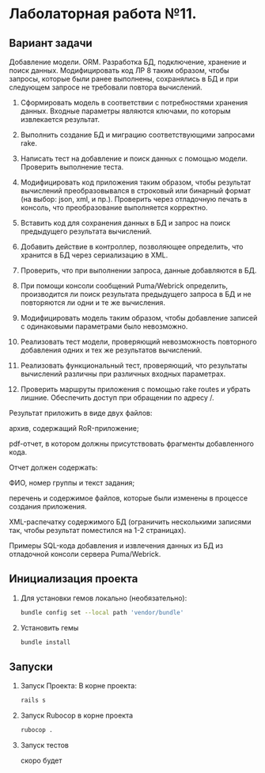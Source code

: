 # Лаболаторная работа №11.

## Вариант задачи
Добавление модели. ORM. Разработка БД, подключение, хранение и поиск данных.
Модифицировать код ЛР 8 таким образом, чтобы запросы, которые были ранее выполнены, сохранялись в БД и при следующем запросе не требовали повтора вычислений.

1. Сформировать модель в соответствии с потребностями хранения данных. Входные параметры являются ключами, по которым извлекается результат.

2. Выполнить создание БД и миграцию соответствующими запросами rake.

3. Написать тест на добавление и поиск данных с помощью модели. Проверить выполнение теста.

4. Модифицировать код приложения таким образом, чтобы результат вычислений преобразовывался в строковый или бинарный формат (на выбор: json, xml, и пр.). Проверить через отладочную печать в консоль, что преобразование выполняется корректно.

5. Вставить код для сохранения данных в БД и запрос на поиск предыдущего результата вычислений.

6. Добавить действие в контроллер, позволяющее определить, что хранится в БД через сериализацию в XML.

7. Проверить, что при выполнении запроса, данные добавляются в БД.

8. При помощи консоли сообщений Puma/Webrick определить, производится ли поиск результата предыдущего запроса в БД и не повторяются ли одни и те же вычисления.

9. Модифицировать модель таким образом, чтобы добавление записей с одинаковыми параметрами было невозможно.

10. Реализовать тест модели, проверяющий невозможность повторного добавления одних и тех же результатов вычислений.

11. Реализовать функциональный тест, проверяющий, что результаты вычислений различны при различных входных параметрах.

12. Проверить маршруты приложения с помощью rake routes и убрать лишние. Обеспечить доступ при обращении по адресу /.

Результат приложить в виде двух файлов:

архив, содержащий RoR-приложение;

pdf-отчет, в котором должны присутствовать фрагменты добавленного кода.

Отчет должен содержать:

ФИО, номер группы и текст задания;

перечень и содержимое файлов, которые были изменены в процессе создания приложения.

XML-распечатку содержимого БД (ограничить несколькими записями так, чтобы результат поместился на 1-2 страницах).

Примеры SQL-кода добавления и извлечения данных из БД из отладочной консоли сервера Puma/Webrick.

## Инициализация проекта
1. Для установки гемов локально (необязательно):

    ```bash
    bundle config set --local path 'vendor/bundle'
    ```
2. Установить гемы

    ```bash
    bundle install
    ```
## Запуски
1. Запуск Проекта:
    В корне проекта:

    ```bash
    rails s
    ```

2. Запуск Rubocop в корне проекта

    ```bash
    rubocop .
    ```
3. Запуск тестов

    скоро будет
